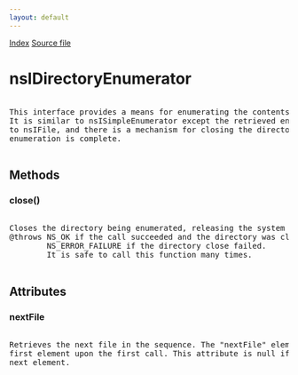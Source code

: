 ```yaml
---
layout: default
---
```

<div id='links'><a href="../index.html">Index</a>
<a href="http://dxr.mozilla.org/mozilla-central/source/xpcom/io/nsIDirectoryEnumerator.idl">Source file</a>
</div>

# nsIDirectoryEnumerator #
<pre>  
This interface provides a means for enumerating the contents of a directory.  
It is similar to nsISimpleEnumerator except the retrieved entries are QI'ed   
to nsIFile, and there is a mechanism for closing the directory when the   
enumeration is complete.  
  
</pre>
## Methods ##

### close() ###
<pre>  
Closes the directory being enumerated, releasing the system resource.  
@throws NS_OK if the call succeeded and the directory was closed.  
        NS_ERROR_FAILURE if the directory close failed.   
        It is safe to call this function many times.   
  
</pre>
## Attributes ##

### nextFile ###
<pre>  
Retrieves the next file in the sequence. The "nextFile" element is the   
first element upon the first call. This attribute is null if there is no   
next element.  
  
</pre>